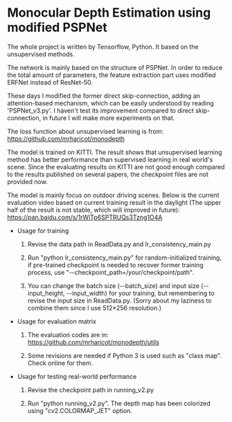 # Monocular Depth Estimation using modified PSPNet
The whole project is written by Tensorflow, Python.
It based on the unsupervised methods.

The network is mainly based on the structure of PSPNet.
In order to reduce the total amount of parameters,
the feature extraction part uses modified ERFNet instead of ResNet-50.

These days I modified the former direct skip-connection, adding an attention-based mechanism, which can be easily understood by reading 'PSPNet_v3.py'. I haven't test its improvement compared to direct skip-connection, in future I will make more experiments on that.

The loss function about unsupervised learning is from:
https://github.com/mrharicot/monodepth

The model is trained on KITTI. The result shows that unsupervised learning method has better performance than supervised learning in real world's scene. Since the evaluating results on KITTI are not good enough compared to the results published on several papers, the checkpoint files are not provided now.

The model is mainly focus on outdoor driving scenes. Below is the current evaluation video based on current training result in the daylight (The upper half of the result is not stable, which will improved in future):
https://pan.baidu.com/s/1rWlTp6SPTRUQs3Tzng1O4A

* Usage for training

  1. Revise the data path in ReadData.py and lr_consistency_main.py

  2. Run "python lr_consistency_main.py" for random-initialized training, if pre-trained checkpoint is needed to recover former training process, use "--checkpoint_path=/your/checkpoint/path".
  
  3. You can change the batch size (--batch_size) and input size (--input_height, --input_width) for your training, but remembering to revise the input size in ReadData.py. (Sorry about my laziness to combine them since I use 512*256 resolution.)

* Usage for evaluation matrix
  
  1. The evaluation codes are in:
  https://github.com/mrharicot/monodepth/utils

  2. Some revisions are needed if Python 3 is used such as "class map". Check online for them.

* Usage for testing real-world performance
  1. Revise the checkpoint path in running_v2.py

  2. Run "python running_v2.py". The depth map has been colorized using "cv2.COLORMAP_JET" option.
